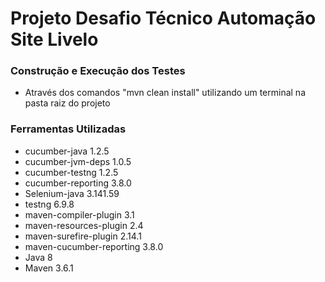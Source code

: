 # Projeto Desafio Técnico Automação Site Livelo #

### Construção e Execução dos Testes

 - Através dos comandos "mvn clean install" utilizando um terminal na pasta raiz do projeto

### Ferramentas Utilizadas

- cucumber-java 1.2.5
- cucumber-jvm-deps 1.0.5
- cucumber-testng 1.2.5
- cucumber-reporting 3.8.0
- Selenium-java 3.141.59
- testng 6.9.8
- maven-compiler-plugin 3.1
- maven-resources-plugin 2.4
- maven-surefire-plugin 2.14.1
- maven-cucumber-reporting 3.8.0
- Java 8
- Maven 3.6.1
